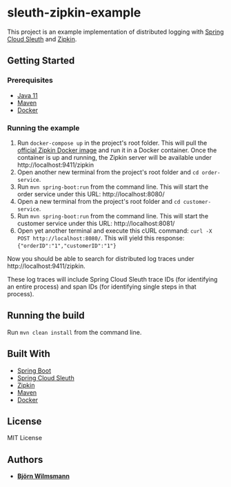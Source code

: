 # sleuth-zipkin-example

This project is an example implementation of distributed logging with [Spring Cloud Sleuth](https://spring.io/projects/spring-cloud-sleuth) and [Zipkin](https://zipkin.io/).

## Getting Started

### Prerequisites

* [Java 11](https://www.oracle.com/java/technologies/javase-jdk11-downloads.html)
* [Maven](https://maven.apache.org/)
* [Docker](https://www.docker.com/)

### Running the example

1. Run ```docker-compose up``` in the project's root folder.
This will pull the [official Zipkin Docker image](https://registry.hub.docker.com/r/openzipkin/zipkin) and run it in a Docker container.
Once the container is up and running, the Zipkin server will be available under http://localhost:9411/zipkin
2. Open another new terminal from the project's root folder and ```cd order-service```.
3. Run ```mvn spring-boot:run``` from the command line. This will start the order service under this URL: http://localhost:8080/
4. Open a new terminal from the project's root folder and ```cd customer-service```.
5. Run ```mvn spring-boot:run``` from the command line. This will start the customer service under this URL: http://localhost:8081/
6. Open yet another terminal and execute this cURL command: ```curl -X POST http://localhost:8080/```. 
This will yield this response: ```{"orderID":"1","customerID":"1"}```

Now you should be able to search for distributed log traces under http://localhost:9411/zipkin.

These log traces will include Spring Cloud Sleuth trace IDs (for identifying an entire process) and span IDs (for identifying single steps in that process).

## Running the build

Run ```mvn clean install``` from the command line.

## Built With

* [Spring Boot](https://projects.spring.io/spring-boot/)
* [Spring Cloud Sleuth](https://spring.io/projects/spring-cloud-sleuth)
* [Zipkin](https://zipkin.io/)
* [Maven](https://maven.apache.org/)
* [Docker](https://www.docker.com/)

## License

MIT License

## Authors

* **[Björn Wilmsmann](https://bjoernkw.com)**
